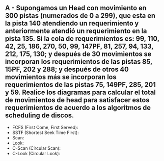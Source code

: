 ## A - Supongamos un Head con movimiento en 300 pistas (numerados de 0 a 299), que esta en la pista 140 atendiendo un requerimiento y anteriormente atendió un requerimiento en la pista 135. Si la cola de requerimientos es: 99, 110, 42, 25, 186, 270, 50, 99, 147PF, 81, 257, 94, 133, 212, 175, 130; y después de 30 movimientos se incorporan los requerimientos de las pistas 85, 15PF, 202 y 288; y después de otros 40 movimientos más se incorporan los requerimientos de las pistas 75, 149PF, 285, 201 y 59. Realice los diagramas para calcular el total de movimientos de head para satisfacer estos requerimientos de acuerdo a los algoritmos de scheduling de discos.

- FCFS (First Come, First Served):
- SSTF (Shortest Seek Time First):
- Scan:
- Look:
- C-Scan (Circular Scan):
- C-Look (Circular Look):